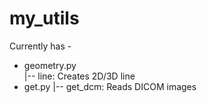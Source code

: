 # my_utils

Currently has - <br>
  * geometry.py <br>
    |-- line: Creates 2D/3D line <br>
  * get.py
    |-- get_dcm: Reads DICOM images
    
   
